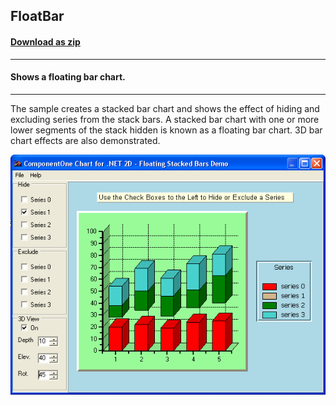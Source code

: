 ## FloatBar
#### [Download as zip](https://minhaskamal.github.io/DownGit/#/home?url=https://github.com/GrapeCity/ComponentOne-WinForms-Samples/tree/master/NetFramework\Charts\CS\FloatBar)
____
#### Shows a floating bar chart.
____
The sample creates a stacked bar chart and shows the effect of hiding and excluding series from the stack bars. A stacked bar chart with one or more lower segments of the stack hidden is known as a floating bar chart.
3D bar chart effects are also demonstrated.

![screenshot](screenshot.png)
